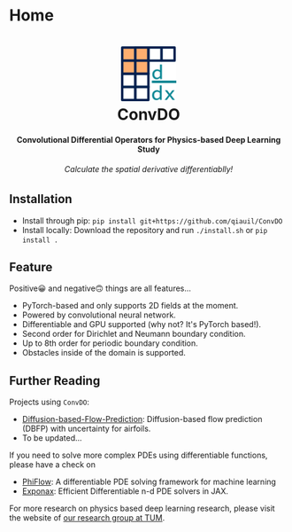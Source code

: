 # Home

<h1 align="center"><img src="./assets/logo/ConvDO.png" width="100"/><br>ConvDO<br></h1>
<h4 align="center">Convolutional Differential Operators for Physics-based Deep Learning Study</h4>
<h6 align="center">Calculate the spatial derivative differentiablly!</h6>


## Installation

* Install through pip: `pip install git+https://github.com/qiauil/ConvDO`
* Install locally: Download the repository and run `./install.sh` or `pip install .`

## Feature

Positive😀 and negative🙃 things are all features... 

* PyTorch-based and only supports 2D fields at the moment.
* Powered by convolutional neural network.
* Differentiable and GPU supported (why not? It's PyTorch based!).
* Second order for Dirichlet and Neumann boundary condition.
* Up to 8th order for periodic boundary condition.
* Obstacles inside of the domain is supported.

## Further Reading

Projects using `ConvDO`:

* [Diffusion-based-Flow-Prediction](https://github.com/tum-pbs/Diffusion-based-Flow-Prediction): Diffusion-based flow prediction (DBFP) with uncertainty for airfoils.
* To be updated... 

If you need to solve more complex PDEs using differentiable functions, please have a check on

* [PhiFlow](https://github.com/tum-pbs/PhiFlow): A differentiable PDE solving framework for machine learning
* [Exponax](https://github.com/Ceyron/exponax): Efficient Differentiable n-d PDE solvers in JAX.

For more research on physics based deep learning research, please visit the website of [our research group at TUM](https://ge.in.tum.de/publications/).
